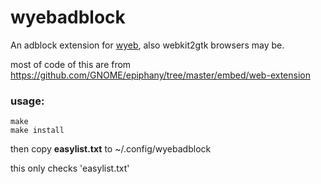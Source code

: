 # wyebadblock
An adblock extension for [wyeb](https://github.com/jun7/wyeb), also webkit2gtk browsers may be.

most of code of this are from https://github.com/GNOME/epiphany/tree/master/embed/web-extension


### usage:

    make
    make install

then
copy **easylist.txt** to ~/.config/wyebadblock

this only checks 'easylist.txt'

